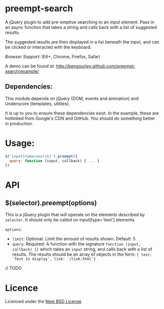 preempt-search
=======

A jQuery plugin to add pre-emptive searching to an input element. Pass in an
async function that takes a string and calls back with a list of suggested results.

The suggested results are then displayed in a list beneath the input, and can be
clicked or interacted with the keyboard.

*Browser Support*: IE6+, Chrome, Firefox, Safari

A demo can be found at: http://bengourley.github.com/preempt-search/example/

## Dependencies:

This module depends on jQuery (DOM, events and animation) and Underscore
(templates, utilites).

It is up to you to ensure these dependencies exist. In the example, these are
hotlinked from Google's CDN and GitHub. You should do something better in
production.

# Usage:

```js
$('input[name=search]').preempt({
  query: function (input, callback) { ... }
})
```

# API

## $(selector).preempt(options)

This is a jQuery plugin that will operate on the elements described by `selector`.
It should only be called on input[type='text'] elements.

`options`:

- `limit`: Optional. Limit the amount of results shown. Default: 5
- `query`: Required. A function with the signature `function (input, callback) {}`
which takes an `input` string, and calls back with a list of results. The results
should be an array of objects in the form: `{ text: 'Text to display', link: '/link.html'}`


// TODO

# Licence
Licenced under the [New BSD License](http://opensource.org/licenses/bsd-license.php)